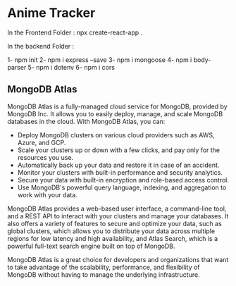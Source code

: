 # Anime Tracker

In the Frontend Folder : npx create-react-app .

In the backend Folder :

1- npm init
2- npm i express –save
3- npm i mongoose
4- npm i body-parser
5- npm i dotenv
6- npm i cors

## MongoDB Atlas

MongoDB Atlas is a fully-managed cloud service for MongoDB, provided by MongoDB Inc. It allows you to easily deploy, manage, and scale MongoDB databases in the cloud. With MongoDB Atlas, you can:

- Deploy MongoDB clusters on various cloud providers such as AWS, Azure, and GCP.
- Scale your clusters up or down with a few clicks, and pay only for the resources you use.
- Automatically back up your data and restore it in case of an accident.
- Monitor your clusters with built-in performance and security analytics.
- Secure your data with built-in encryption and role-based access control.
- Use MongoDB's powerful query language, indexing, and aggregation to work with your data.

MongoDB Atlas provides a web-based user interface, a command-line tool, and a REST API to interact with your clusters and manage your databases. It also offers a variety of features to secure and optimize your data, such as global clusters, which allows you to distribute your data across multiple regions for low latency and high availability, and Atlas Search, which is a powerful full-text search engine built on top of MongoDB.

MongoDB Atlas is a great choice for developers and organizations that want to take advantage of the scalability, performance, and flexibility of MongoDB without having to manage the underlying infrastructure.
